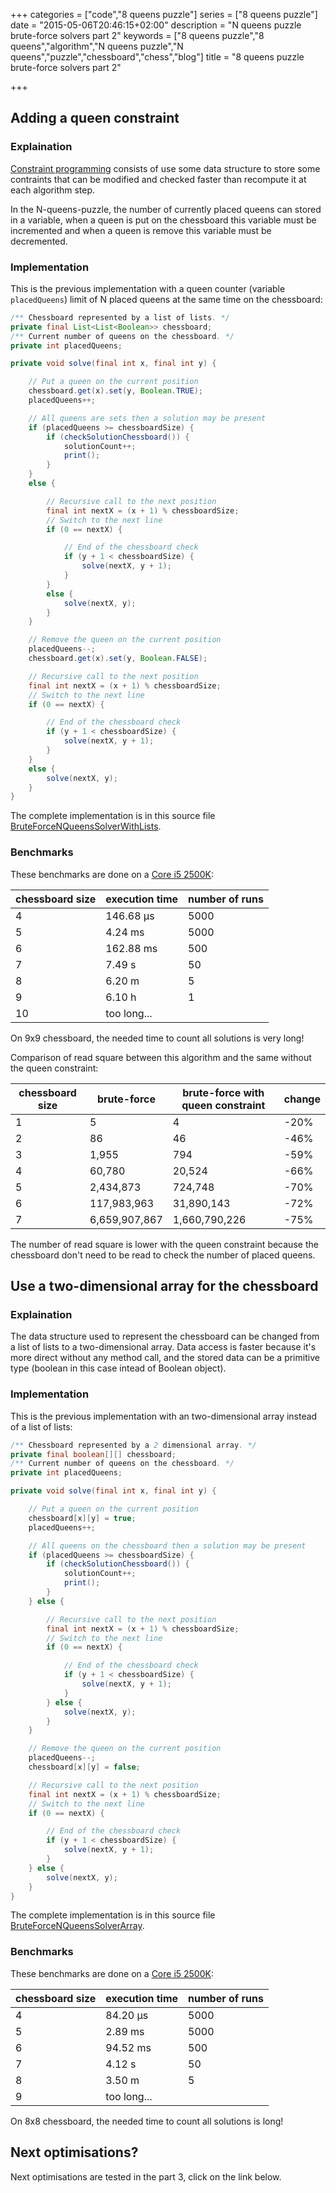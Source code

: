 +++
categories = ["code","8 queens puzzle"]
series = ["8 queens puzzle"]
date = "2015-05-06T20:46:15+02:00"
description = "N queens puzzle brute-force solvers part 2"
keywords = ["8 queens puzzle","8 queens","algorithm","N queens puzzle","N queens","puzzle","chessboard","chess","blog"]
title = "8 queens puzzle brute-force solvers part 2"

+++

## Adding a queen constraint

### Explaination

[Constraint programming](https://en.wikipedia.org/wiki/Constraint_programming) consists of use some data structure to store some contraints that can be modified and checked faster than recompute it at each algorithm step.

In the N-queens-puzzle, the number of currently placed queens can stored in a variable, when a queen is put on the chessboard this variable must be incremented and when a queen is remove this variable must be decremented.

### Implementation

This is the previous implementation with a queen counter (variable  `placedQueens`)  limit of N placed queens at the same time on the chessboard:

```java
/** Chessboard represented by a list of lists. */
private final List<List<Boolean>> chessboard;
/** Current number of queens on the chessboard. */
private int placedQueens;

private void solve(final int x, final int y) {

	// Put a queen on the current position
	chessboard.get(x).set(y, Boolean.TRUE);
	placedQueens++;

	// All queens are sets then a solution may be present
	if (placedQueens >= chessboardSize) {
		if (checkSolutionChessboard()) {
			solutionCount++;
			print();
		}
	}
	else {

		// Recursive call to the next position
		final int nextX = (x + 1) % chessboardSize;
		// Switch to the next line
		if (0 == nextX) {

			// End of the chessboard check
			if (y + 1 < chessboardSize) {
				solve(nextX, y + 1);
			}
		}
		else {
			solve(nextX, y);
		}
	}

	// Remove the queen on the current position
	placedQueens--;
	chessboard.get(x).set(y, Boolean.FALSE);

	// Recursive call to the next position
	final int nextX = (x + 1) % chessboardSize;
	// Switch to the next line
	if (0 == nextX) {

		// End of the chessboard check
		if (y + 1 < chessboardSize) {
			solve(nextX, y + 1);
		}
	}
	else {
		solve(nextX, y);
	}
}
```
The complete implementation is in this source file [BruteForceNQueensSolverWithLists](https://github.com/Sylvain-Bugat/N-queens-puzzle-solvers/blob/master/src/main/java/com/github/sbugat/nqueens/solvers/bruteforce/BruteForceNQueensSolverWithLists.java).

### Benchmarks

These benchmarks are done on a [Core i5 2500K](http://ark.intel.com/products/52210/Intel-Core-i5-2500K-Processor-6M-Cache-up-to-3_70-GHz):

| chessboard size | execution time | number of runs |
| ------------- | ----------- | ----------- |
| 4 | 146.68 µs | 5000 |
| 5 | 4.24 ms| 5000 |
| 6 | 162.88 ms | 500 |
| 7 | 7.49 s | 50 |
| 8 | 6.20 m | 5 |
| 9 | 6.10 h | 1 |
| 10 | too long... | |
On 9x9 chessboard, the needed time to count all solutions is very long!

Comparison of read square between this algorithm and the same without the queen constraint:

| chessboard size | brute-force | brute-force with queen constraint | change |
| ------------- | ----------- | ----------- | ----------- |
| 1 | 5 | 4 | -20% |
| 2 | 86 | 46 | -46% |
| 3 | 1,955 | 794 | -59% |
| 4 | 60,780 | 20,524 | -66% |
| 5 | 2,434,873 | 724,748 | -70% |
| 6 | 117,983,963 | 31,890,143 | -72% |
| 7 | 6,659,907,867 | 1,660,790,226 | -75% |

The number of read square is lower with the queen constraint because the chessboard don't need to be read to check the number of placed queens.

## Use a two-dimensional array for the chessboard

### Explaination

The data structure used to represent the chessboard can be changed from a list of lists to a two-dimensional array. Data access is faster because it's more direct without any method call, and the stored data can be a primitive type (boolean in this case intead of Boolean object).

### Implementation

This is the previous implementation with an two-dimensional array instead of a list of lists:

```java
/** Chessboard represented by a 2 dimensional array. */
private final boolean[][] chessboard;
/** Current number of queens on the chessboard. */
private int placedQueens;

private void solve(final int x, final int y) {

	// Put a queen on the current position
	chessboard[x][y] = true;
	placedQueens++;

	// All queens on the chessboard then a solution may be present
	if (placedQueens >= chessboardSize) {
		if (checkSolutionChessboard()) {
			solutionCount++;
			print();
		}
	} else {

		// Recursive call to the next position
		final int nextX = (x + 1) % chessboardSize;
		// Switch to the next line
		if (0 == nextX) {

			// End of the chessboard check
			if (y + 1 < chessboardSize) {
				solve(nextX, y + 1);
			}
		} else {
			solve(nextX, y);
		}
	}

	// Remove the queen on the current position
	placedQueens--;
	chessboard[x][y] = false;

	// Recursive call to the next position
	final int nextX = (x + 1) % chessboardSize;
	// Switch to the next line
	if (0 == nextX) {

		// End of the chessboard check
		if (y + 1 < chessboardSize) {
			solve(nextX, y + 1);
		}
	} else {
		solve(nextX, y);
	}
}
```

The complete implementation is in this source file [BruteForceNQueensSolverArray](https://github.com/Sylvain-Bugat/N-queens-puzzle-solvers/blob/master/src/main/java/com/github/sbugat/nqueens/solvers/bruteforce/BruteForceNQueensSolverArray.java).

### Benchmarks

These benchmarks are done on a [Core i5 2500K](http://ark.intel.com/products/52210/Intel-Core-i5-2500K-Processor-6M-Cache-up-to-3_70-GHz):

| chessboard size | execution time | number of runs
| ------------- | ----------- | ----------- |
| 4 | 84.20 µs | 5000 |
| 5 | 2.89 ms | 5000 | 
| 6 | 94.52 ms | 500 |
| 7 | 4.12 s | 50 |
| 8 | 3.50 m | 5 |
| 9 | too long... | |
On 8x8 chessboard, the needed time to count all solutions is long!

## Next optimisations?

Next optimisations are tested in the part 3, click on the link below.

